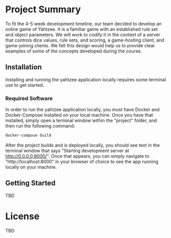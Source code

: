 # Project Summary
To fit the 4-5 week development timeline, our team decided to develop an online game of Yahtzee. It is a familiar game with an established rule set and object parameters. We will work to codify it in the context of a server that controls dice values, rule sets, and scoring, a game-hosting client, and game-joining clients. We felt this design would help us to provide clear examples of some of the concepts developed during the course. 

## Installation
Installing and running the yahtzee application locally requires some terminal use to get started.

### Required Software
In order to run the yahtzee application locally, you must have Docker and Docker-Compose installed on your local machine.
Once you have that installed, simply open a terminal window within the "project" folder, and then run the following command:
```bash
docker-compose build
```
After the project builds and is deployed locally, you should see text in the terminal window that says "Starting development server at http://0.0.0.0:8000/".
Once that appears, you can simply navigate to "http://localhost:8000" in your browser of choice to see the app running locally on your machine.

## Getting Started
TBD


# License
TBD

